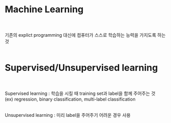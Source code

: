 # Machine Learning <br><br>

기존의 explict programming 대신에 컴퓨터가 스스로 학습하는 능력을 가지도록 하는 것 <br><br>

# Supervised/Unsupervised learning <br><br>

Supervised learning : 학습을 시킬 때 training set과 label을 함께 주어주는 것 <br>
(ex) regression, binary classification, multi-label classification <br><br>

Unsupervised learning : 미리 label을 주어주기 어려운 경우 사용 <br><br>



